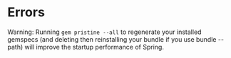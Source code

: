 # Errors

Warning: Running `gem pristine --all` to regenerate your installed gemspecs (and deleting then reinstalling your bundle if you use bundle --path) will improve the startup performance of Spring.

